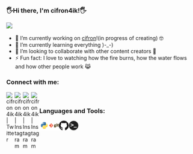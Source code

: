 ### 🖐Hi there, I'm cifron4ik!🖐
![](https://komarev.com/ghpvc/?username=cifron4ik&color=brightgreen)
- 🔭 I’m currently working on [cifron][website]!(in progress of creating) 🤓  
- 🌱 I’m currently learning everything )-_-)
- 👯 I’m looking to collaborate with other content creators 🤝
- ⚡ Fun fact: I love to watching how the fire burns, how the water flows and how other people work 😹 
### Connect with me:
[<img align="left" alt="cifron4ik | Twitter" width="22px" src="https://cdn.jsdelivr.net/npm/simple-icons@v3/icons/twitter.svg" />][twitter]
[<img align="left" alt="cifron4ik | Instagram" width="22px" src="https://cdn.jsdelivr.net/npm/simple-icons@v3/icons/instagram.svg" />][instagram]
[<img align="left" alt="cifron4ik | Instagram" width="22px" src="https://cdn.jsdelivr.net/npm/simple-icons@v3/icons/telegram.svg" />][telegram]
[<img align="left" alt="cifron4ik | Instagram" width="22px" src="https://cdn.jsdelivr.net/npm/simple-icons@v3/icons/vk.svg" />][vk.com]
<br />
### Languages and Tools:
<img align="left" alt="Python" width="26px" src="https://raw.githubusercontent.com/github/explore/80688e429a7d4ef2fca1e82350fe8e3517d3494d/topics/python/python.png" />
<img align="left" alt="Git" width="26px" src="https://raw.githubusercontent.com/github/explore/80688e429a7d4ef2fca1e82350fe8e3517d3494d/topics/git/git.png" />
<img align="left" alt="GitHub" width="26px" src="https://raw.githubusercontent.com/github/explore/78df643247d429f6cc873026c0622819ad797942/topics/github/github.png" />
<img align="left" alt="Terminal" width="26px" src="https://raw.githubusercontent.com/github/explore/80688e429a7d4ef2fca1e82350fe8e3517d3494d/topics/terminal/terminal.png" />


[website]: https://cifron.com
[twitter]: https://twitter.com/Ivan18974821
[youtube]: https://www.youtube.com/channel/UCLDwPSSW0YdX4X7QZJ2QvgA
[instagram]: https://www.instagram.com/e_with_tick_is_cipher
[telegram]: https://teleg.run/cifron4ik
[vk.com]: https://vk.com/e_with_tick_is_cipher

